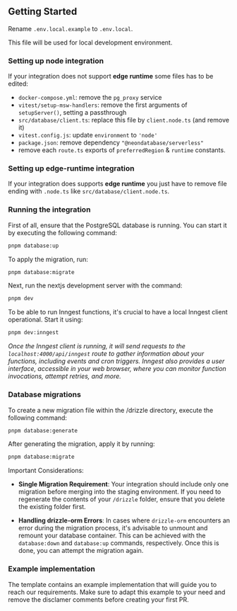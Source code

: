 ## Getting Started

Rename `.env.local.example` to `.env.local`.

This file will be used for local development environment.

### Setting up node integration

If your integration does not support **edge runtime** some files has to be edited:

- `docker-compose.yml`: remove the `pg_proxy` service
- `vitest/setup-msw-handlers`: remove the first arguments of `setupServer()`, setting a passthrough
- `src/database/client.ts`: replace this file by `client.node.ts` (and remove it)
- `vitest.config.js`: update `environment` to `'node'`
- `package.json`: remove dependency `"@neondatabase/serverless"`
- remove each `route.ts` exports of `preferredRegion` & `runtime` constants.

### Setting up edge-runtime integration

If your integration does supports **edge runtime** you just have to remove file ending with `.node.ts` like `src/database/client.node.ts`.

### Running the integration

First of all, ensure that the PostgreSQL database is running. You can start it by executing the following command:

```bash
pnpm database:up
```

To apply the migration, run:

```bash
pnpm database:migrate
```

Next, run the nextjs development server with the command:

```bash
pnpm dev
```

To be able to run Inngest functions, it's crucial to have a local Inngest client operational. Start it using:

```bash
pnpm dev:inngest
```

_Once the Inngest client is running, it will send requests to the `localhost:4000/api/inngest` route to gather information about your functions, including events and cron triggers. Inngest also provides a user interface, accessible in your web browser, where you can monitor function invocations, attempt retries, and more._

### Database migrations

To create a new migration file within the /drizzle directory, execute the following command:

```bash
pnpm database:generate
```

After generating the migration, apply it by running:

```bash
pnpm database:migrate
```

Important Considerations:

- **Single Migration Requirement**: Your integration should include only one migration before merging into the staging environment. If you need to regenerate the contents of your `/drizzle` folder, ensure that you delete the existing folder first.

- **Handling drizzle-orm Errors**: In cases where `drizzle-orm` encounters an error during the migration process, it's advisable to unmount and remount your database container. This can be achieved with the `database:down` and `database:up` commands, respectively. Once this is done, you can attempt the migration again.

### Example implementation

The template contains an example implementation that will guide you to reach our requirements. Make sure
to adapt this example to your need and remove the disclamer comments before creating your first PR.
